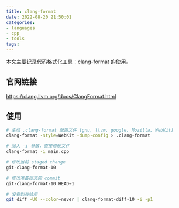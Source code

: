 ```yaml
---
title: clang-format
date: 2022-08-20 21:50:01
categories:
- languages
- cpp
- tools
tags:
---
```


本文主要记录代码格式化工具：clang-format 的使用。

<!-- more -->

## 官网链接

https://clang.llvm.org/docs/ClangFormat.html

## 使用

``` bash
# 生成 .clang-format 配置文件 [gnu, llvm, google, Mozilla, WebKit]
clang-format -style=WebKit -dump-config > .clang-format

# 加入 -i 参数，直接修改文件
clang-format -i main.cpp

# 修改当前 staged change
git-clang-format-10

# 修改准备提交的 commit
git-clang-format-10 HEAD~1

# 没看到有啥用
git diff -U0 --color=never | clang-format-diff-10 -i -p1
```
